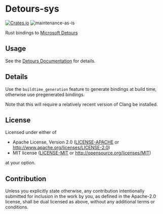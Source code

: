 # Detours-sys

[![Crates.io](https://img.shields.io/crates/v/detours.svg)](https://crates.io/crates/detours-sys)
![maintenance-as-is](https://img.shields.io/badge/maintenance-as--is-yellow.svg)

Rust bindings to [Microsoft Detours](https://github.com/Microsoft/Detours)

## Usage

See the [Detours Documentation](https://github.com/Microsoft/Detours/wiki) for details.

## Details

Use the `buildtime_generation` feature to generate bindings at build time,
otherwise use pregenerated bindings.

Note that this will require a relatively recent version of Clang be installed.

## License

Licensed under either of

* Apache License, Version 2.0
   ([LICENSE-APACHE](LICENSE-APACHE) or <http://www.apache.org/licenses/LICENSE-2.0>)
* MIT license
   ([LICENSE-MIT](LICENSE-MIT) or <http://opensource.org/licenses/MIT>)

at your option.

## Contribution

Unless you explicitly state otherwise, any contribution intentionally submitted
for inclusion in the work by you, as defined in the Apache-2.0 license, shall be
dual licensed as above, without any additional terms or conditions.
